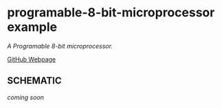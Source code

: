 # programable-8-bit-microprocessor example

_A Programable 8-bit microprocessor._

[GitHub Webpage](https://jeffdecola.github.io/my-systemverilog-examples/)

## SCHEMATIC

_coming soon_
